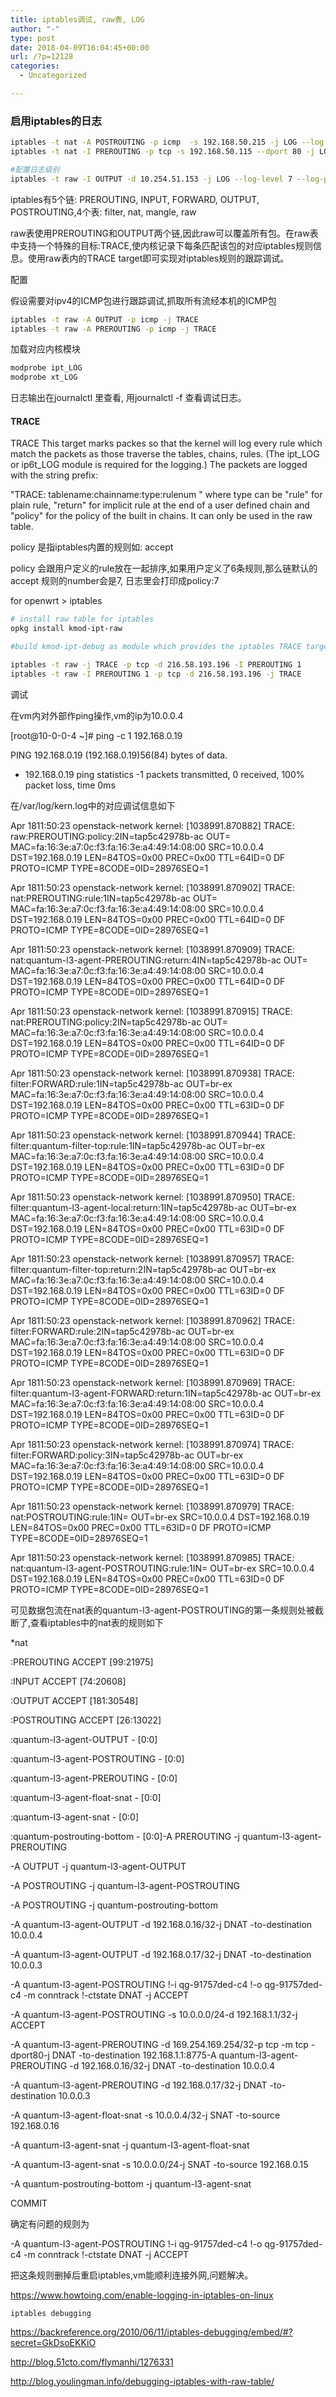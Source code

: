 ```yaml
---
title: iptables调试, raw表, LOG
author: "-"
type: post
date: 2018-04-09T16:04:45+00:00
url: /?p=12128
categories:
  - Uncategorized

---
```

### 启用iptables的日志

```bash
iptables -t nat -A POSTROUTING -p icmp  -s 192.168.50.215 -j LOG --log-prefix 'iptable-log: '
iptables -t nat -I PREROUTING -p tcp -s 192.168.50.115 --dport 80 -j LOG --log-prefix 'iptable-log: '

#配置日志级别
iptables -t raw -I OUTPUT -d 10.254.51.153 -j LOG --log-level 7 --log-prefix "raw out: "
```

iptables有5个链: PREROUTING, INPUT, FORWARD, OUTPUT, POSTROUTING,4个表: filter, nat, mangle, raw

raw表使用PREROUTING和OUTPUT两个链,因此raw可以覆盖所有包。在raw表中支持一个特殊的目标:TRACE,使内核记录下每条匹配该包的对应iptables规则信息。使用raw表内的TRACE target即可实现对iptables规则的跟踪调试。

配置
  
假设需要对ipv4的ICMP包进行跟踪调试,抓取所有流经本机的ICMP包

```bash
iptables -t raw -A OUTPUT -p icmp -j TRACE
iptables -t raw -A PREROUTING -p icmp -j TRACE
```

加载对应内核模块

```bash
modprobe ipt_LOG
modprobe xt_LOG
```

日志输出在journalctl 里查看, 用journalctl -f 查看调试日志。

#### TRACE

TRACE This target marks packes so that the kernel will log every rule which match the packets as those traverse the tables, chains, rules. (The ipt_LOG or ip6t_LOG module is required for the logging.) The packets are logged with the string prefix:

"TRACE: tablename:chainname:type:rulenum " where type can be "rule" for plain rule, "return" for implicit rule at the end of a user defined chain and "policy" for the policy of the built in chains. It can only be used in the raw table.

policy 是指iptables内置的规则如: accept
  
policy 会跟用户定义的rule放在一起排序,如果用户定义了6条规则,那么链默认的accept 规则的number会是7, 日志里会打印成policy:7

for openwrt > iptables

```bash
# install raw table for iptables
opkg install kmod-ipt-raw

#build kmod-ipt-debug as module which provides the iptables TRACE target

iptables -t raw -j TRACE -p tcp -d 216.58.193.196 -I PREROUTING 1
iptables -t raw -I PREROUTING 1 -p tcp -d 216.58.193.196 -j TRACE
```

调试
  
在vm内对外部作ping操作,vm的ip为10.0.0.4

[root@10-0-0-4 ~]# ping -c 1 192.168.0.19
  
PING 192.168.0.19 (192.168.0.19)56(84) bytes of data.
  
- 192.168.0.19 ping statistics -1 packets transmitted, 0 received, 100% packet loss, time 0ms
  
在/var/log/kern.log中的对应调试信息如下

Apr 1811:50:23 openstack-network kernel: [1038991.870882] TRACE: raw:PREROUTING:policy:2IN=tap5c42978b-ac OUT= MAC=fa:16:3e:a7:0c:f3:fa:16:3e:a4:49:14:08:00 SRC=10.0.0.4 DST=192.168.0.19 LEN=84TOS=0x00 PREC=0x00 TTL=64ID=0 DF PROTO=ICMP TYPE=8CODE=0ID=28976SEQ=1
  
Apr 1811:50:23 openstack-network kernel: [1038991.870902] TRACE: nat:PREROUTING:rule:1IN=tap5c42978b-ac OUT= MAC=fa:16:3e:a7:0c:f3:fa:16:3e:a4:49:14:08:00 SRC=10.0.0.4 DST=192.168.0.19 LEN=84TOS=0x00 PREC=0x00 TTL=64ID=0 DF PROTO=ICMP TYPE=8CODE=0ID=28976SEQ=1
  
Apr 1811:50:23 openstack-network kernel: [1038991.870909] TRACE: nat:quantum-l3-agent-PREROUTING:return:4IN=tap5c42978b-ac OUT= MAC=fa:16:3e:a7:0c:f3:fa:16:3e:a4:49:14:08:00 SRC=10.0.0.4 DST=192.168.0.19 LEN=84TOS=0x00 PREC=0x00 TTL=64ID=0 DF PROTO=ICMP TYPE=8CODE=0ID=28976SEQ=1
  
Apr 1811:50:23 openstack-network kernel: [1038991.870915] TRACE: nat:PREROUTING:policy:2IN=tap5c42978b-ac OUT= MAC=fa:16:3e:a7:0c:f3:fa:16:3e:a4:49:14:08:00 SRC=10.0.0.4 DST=192.168.0.19 LEN=84TOS=0x00 PREC=0x00 TTL=64ID=0 DF PROTO=ICMP TYPE=8CODE=0ID=28976SEQ=1
  
Apr 1811:50:23 openstack-network kernel: [1038991.870938] TRACE: filter:FORWARD:rule:1IN=tap5c42978b-ac OUT=br-ex MAC=fa:16:3e:a7:0c:f3:fa:16:3e:a4:49:14:08:00 SRC=10.0.0.4 DST=192.168.0.19 LEN=84TOS=0x00 PREC=0x00 TTL=63ID=0 DF PROTO=ICMP TYPE=8CODE=0ID=28976SEQ=1
  
Apr 1811:50:23 openstack-network kernel: [1038991.870944] TRACE: filter:quantum-filter-top:rule:1IN=tap5c42978b-ac OUT=br-ex MAC=fa:16:3e:a7:0c:f3:fa:16:3e:a4:49:14:08:00 SRC=10.0.0.4 DST=192.168.0.19 LEN=84TOS=0x00 PREC=0x00 TTL=63ID=0 DF PROTO=ICMP TYPE=8CODE=0ID=28976SEQ=1
  
Apr 1811:50:23 openstack-network kernel: [1038991.870950] TRACE: filter:quantum-l3-agent-local:return:1IN=tap5c42978b-ac OUT=br-ex MAC=fa:16:3e:a7:0c:f3:fa:16:3e:a4:49:14:08:00 SRC=10.0.0.4 DST=192.168.0.19 LEN=84TOS=0x00 PREC=0x00 TTL=63ID=0 DF PROTO=ICMP TYPE=8CODE=0ID=28976SEQ=1
  
Apr 1811:50:23 openstack-network kernel: [1038991.870957] TRACE: filter:quantum-filter-top:return:2IN=tap5c42978b-ac OUT=br-ex MAC=fa:16:3e:a7:0c:f3:fa:16:3e:a4:49:14:08:00 SRC=10.0.0.4 DST=192.168.0.19 LEN=84TOS=0x00 PREC=0x00 TTL=63ID=0 DF PROTO=ICMP TYPE=8CODE=0ID=28976SEQ=1
  
Apr 1811:50:23 openstack-network kernel: [1038991.870962] TRACE: filter:FORWARD:rule:2IN=tap5c42978b-ac OUT=br-ex MAC=fa:16:3e:a7:0c:f3:fa:16:3e:a4:49:14:08:00 SRC=10.0.0.4 DST=192.168.0.19 LEN=84TOS=0x00 PREC=0x00 TTL=63ID=0 DF PROTO=ICMP TYPE=8CODE=0ID=28976SEQ=1
  
Apr 1811:50:23 openstack-network kernel: [1038991.870969] TRACE: filter:quantum-l3-agent-FORWARD:return:1IN=tap5c42978b-ac OUT=br-ex MAC=fa:16:3e:a7:0c:f3:fa:16:3e:a4:49:14:08:00 SRC=10.0.0.4 DST=192.168.0.19 LEN=84TOS=0x00 PREC=0x00 TTL=63ID=0 DF PROTO=ICMP TYPE=8CODE=0ID=28976SEQ=1
  
Apr 1811:50:23 openstack-network kernel: [1038991.870974] TRACE: filter:FORWARD:policy:3IN=tap5c42978b-ac OUT=br-ex MAC=fa:16:3e:a7:0c:f3:fa:16:3e:a4:49:14:08:00 SRC=10.0.0.4 DST=192.168.0.19 LEN=84TOS=0x00 PREC=0x00 TTL=63ID=0 DF PROTO=ICMP TYPE=8CODE=0ID=28976SEQ=1
  
Apr 1811:50:23 openstack-network kernel: [1038991.870979] TRACE: nat:POSTROUTING:rule:1IN= OUT=br-ex SRC=10.0.0.4 DST=192.168.0.19 LEN=84TOS=0x00 PREC=0x00 TTL=63ID=0 DF PROTO=ICMP TYPE=8CODE=0ID=28976SEQ=1
  
Apr 1811:50:23 openstack-network kernel: [1038991.870985] TRACE: nat:quantum-l3-agent-POSTROUTING:rule:1IN= OUT=br-ex SRC=10.0.0.4 DST=192.168.0.19 LEN=84TOS=0x00 PREC=0x00 TTL=63ID=0 DF PROTO=ICMP TYPE=8CODE=0ID=28976SEQ=1
  
可见数据包流在nat表的quantum-l3-agent-POSTROUTING的第一条规则处被截断了,查看iptables中的nat表的规则如下

*nat
  
:PREROUTING ACCEPT [99:21975]
  
:INPUT ACCEPT [74:20608]
  
:OUTPUT ACCEPT [181:30548]
  
:POSTROUTING ACCEPT [26:13022]
  
:quantum-l3-agent-OUTPUT - [0:0]
  
:quantum-l3-agent-POSTROUTING - [0:0]
  
:quantum-l3-agent-PREROUTING - [0:0]
  
:quantum-l3-agent-float-snat - [0:0]
  
:quantum-l3-agent-snat - [0:0]
  
:quantum-postrouting-bottom - [0:0]-A PREROUTING -j quantum-l3-agent-PREROUTING
  
-A OUTPUT -j quantum-l3-agent-OUTPUT
  
-A POSTROUTING -j quantum-l3-agent-POSTROUTING
  
-A POSTROUTING -j quantum-postrouting-bottom
  
-A quantum-l3-agent-OUTPUT -d 192.168.0.16/32-j DNAT -to-destination 10.0.0.4
  
-A quantum-l3-agent-OUTPUT -d 192.168.0.17/32-j DNAT -to-destination 10.0.0.3
  
-A quantum-l3-agent-POSTROUTING !-i qg-91757ded-c4 !-o qg-91757ded-c4 -m conntrack !-ctstate DNAT -j ACCEPT
  
-A quantum-l3-agent-POSTROUTING -s 10.0.0.0/24-d 192.168.1.1/32-j ACCEPT
  
-A quantum-l3-agent-PREROUTING -d 169.254.169.254/32-p tcp -m tcp -dport80-j DNAT -to-destination 192.168.1.1:8775-A quantum-l3-agent-PREROUTING -d 192.168.0.16/32-j DNAT -to-destination 10.0.0.4
  
-A quantum-l3-agent-PREROUTING -d 192.168.0.17/32-j DNAT -to-destination 10.0.0.3
  
-A quantum-l3-agent-float-snat -s 10.0.0.4/32-j SNAT -to-source 192.168.0.16
  
-A quantum-l3-agent-snat -j quantum-l3-agent-float-snat
  
-A quantum-l3-agent-snat -s 10.0.0.0/24-j SNAT -to-source 192.168.0.15
  
-A quantum-postrouting-bottom -j quantum-l3-agent-snat
  
COMMIT
  
确定有问题的规则为

-A quantum-l3-agent-POSTROUTING !-i qg-91757ded-c4 !-o qg-91757ded-c4 -m conntrack !-ctstate DNAT -j ACCEPT
  
把这条规则删掉后重启iptables,vm能顺利连接外网,问题解决。

https://www.howtoing.com/enable-logging-in-iptables-on-linux


  
    iptables debugging
  


https://backreference.org/2010/06/11/iptables-debugging/embed/#?secret=GkDsoEKKiO
  
http://blog.51cto.com/flymanhi/1276331
  
http://blog.youlingman.info/debugging-iptables-with-raw-table/